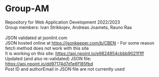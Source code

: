 # Group-AM
Repository for Web Application Development 2022/2023 <br>
Group members: Ivan Strikkojev, Andreas Joamets, Rauno Raa
<br>
<br>
JSON validated at jsonlint.com
<br>
JSON hosted online at https://jsonkeeper.com/b/CBEN - For some reason fetch method does not work with this site
<br>
It is working on this site: https://api.npoint.io/e9824854cbbb9021f1ff
<br>
Updated (and also re-validated) JSON file: https://api.npoint.io/dd97174d7d1e6f185fbd
<br>
Post ID and authorEmail in JSON file are not currently used